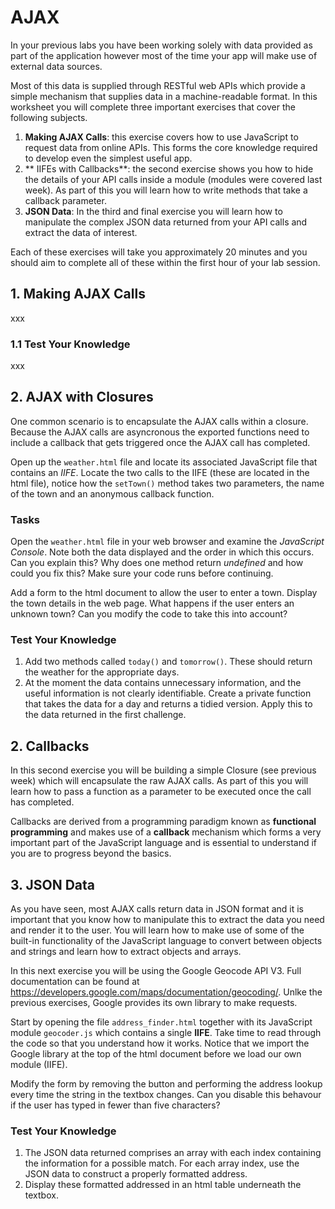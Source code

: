 # AJAX

In your previous labs you have been working solely with data provided as part of the application however most of the time your app will make use of external data sources.

Most of this data is supplied through RESTful web APIs which provide a simple mechanism that supplies data in a machine-readable format. In this worksheet you will complete three important exercises that cover the following subjects.

1. **Making AJAX Calls**: this exercise covers how to use JavaScript to request data from online APIs. This forms the core knowledge required to develop even the simplest useful app.
2. ** IIFEs with Callbacks**: the second exercise shows you how to hide the details of your API calls inside a module (modules were covered last week). As part of this you will learn how to write methods that take a callback parameter.
3. **JSON Data**: In the third and final exercise you will learn how to manipulate the complex JSON data returned from your API calls and extract the data of interest.

Each of these exercises will take you approximately 20 minutes and you should aim to complete all of these within the first hour of your lab session.

## 1. Making AJAX Calls

xxx

### 1.1 Test Your Knowledge

xxx

## 2. AJAX with Closures

One common scenario is to encapsulate the AJAX calls within a closure. Because the AJAX calls are asyncronous the exported functions need to include a callback that gets triggered once the AJAX call has completed.

Open up the `weather.html` file and locate its associated JavaScript file that contains an *IIFE*. Locate the two calls to the IIFE (these are located in the html file), notice how the `setTown()` method takes two parameters, the name of the town and an anonymous callback function.

### Tasks

Open the `weather.html` file in your web browser and examine the *JavaScript Console*. Note both the data displayed and the order in which this occurs. Can you explain this? Why does one method return *undefined* and how could you fix this? Make sure your code runs before continuing.

Add a form to the html document to allow the user to enter a town. Display the town details in the web page. What happens if the user enters an unknown town? Can you modify the code to take this into account?

### Test Your Knowledge

1. Add two methods called `today()` and `tomorrow()`. These should return the weather for the appropriate days.
2. At the moment the data contains unnecessary information, and the useful information is not clearly identifiable. Create a private function that takes the data for a day and returns a tidied version. Apply this to the data returned in the first challenge.

## 2. Callbacks

In this second exercise you will be building a simple Closure (see previous week) which will encapsulate the raw AJAX calls. As part of this you will learn how to pass a function as a parameter to be executed once the call has completed.

Callbacks are derived from a programming paradigm known as **functional programming** and makes use of a **callback** mechanism which forms a very important part of the JavaScript language and is essential to understand if you are to progress beyond the basics.



## 3. JSON Data

As you have seen, most AJAX calls return data in JSON format and it is important that you know how to manipulate this to extract the data you need and render it to the user. You will learn how to make use of some of the built-in functionality of the JavaScript language to convert between objects and strings and learn how to extract objects and arrays.

In this next exercise you will be using the Google Geocode API V3. Full documentation can be found at https://developers.google.com/maps/documentation/geocoding/. Unlke the previous exercises, Google provides its own library to make requests.

Start by opening the file `address_finder.html` together with its JavaScript module `geocoder.js` which contains a single **IIFE**. Take time to read through the code so that you understand how it works. Notice that we import the Google library at the top of the html document before we load our own module (IIFE).

Modify the form by removing the button and performing the address lookup every time the string in the textbox changes. Can you disable this behavour if the user has typed in fewer than five characters?

### Test Your Knowledge

1. The JSON data returned comprises an array with each index containing the information for a possible match. For each array index, use the JSON data to construct a properly formatted address.
2. Display these formatted addressed in an html table underneath the textbox.
